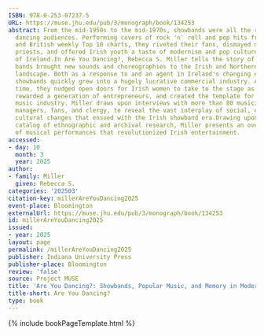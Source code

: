 ```yaml
---
ISBN: 978-0-253-07237-5
URL: https://muse.jhu.edu/pub/3/monograph/book/134253
abstract: From the mid-1950s to the mid-1970s, showbands were all the rage among Ireland's
  dancing audiences. Performing covers of rock 'n' roll and pop hits from American
  and British weekly Top 10 charts, they riveted their fans, dismayed many parish
  priests, and offered Irish youth a taste of modernism and pop culture from outside
  of Ireland.In Are You Dancing?, Rebecca S. Miller tells the story of how these working-class
  bands brought new sounds and choreographies to the Irish and Northern Irish pop
  landscape. Both as a response to and an agent in Ireland's changing economic landscape,
  showbands quickly grew into a hugely lucrative commercial industry. At the same
  time, they nudged open doors for Irish women to take to the stage as pop stars,
  rewarded a generation of entrepreneurs, and created the template for Ireland's popular
  music industry. Miller draws upon interviews with more than 80 musicians, agents,
  managers, fans, and clergy, to reveal the vast interplay of social, economic, and
  cultural changes that ensued with the Irish showband era.Drawing upon an extensive
  catalog of ethnographic and archival research, Miller presents an overlooked era
  of musical performances that revolutionized Irish entertainment.
accessed:
- day: 10
  month: 3
  year: 2025
author:
- family: Miller
  given: Rebecca S.
categories: '202503'
citation-key: millerAreYouDancing2025
event-place: Bloomington
externalUrl: https://muse.jhu.edu/pub/3/monograph/book/134253
id: millerAreYouDancing2025
issued:
- year: 2025
layout: page
permalink: /millerAreYouDancing2025
publisher: Indiana University Press
publisher-place: Bloomington
review: 'false'
source: Project MUSE
title: 'Are You Dancing?: Showbands, Popular Music, and Memory in Modern Ireland'
title-short: Are You Dancing?
type: book
---
```

{% include bookPageTemplate.html %}